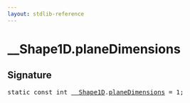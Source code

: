 ```yaml
---
layout: stdlib-reference
---
```


# __Shape1D.planeDimensions

## Signature
<pre>
<span class='code_keyword'>static</span> <span class='code_keyword'>const</span> <span class="code_keyword">int</span> <a href="/stdlib-reference/types/0_shape1d-028/index" class="code_type">__Shape1D</a>.<a href="/stdlib-reference/types/0_shape1d-028/planedimensions-5" class="code_var">planeDimensions</a> = 1;
</pre>

